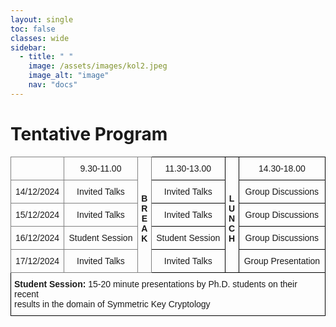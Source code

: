 ```yaml
---
layout: single
toc: false
classes: wide
sidebar:  
  - title: " "   
    image: /assets/images/kol2.jpeg
    image_alt: "image"
    nav: "docs"
---
```


# Tentative Program

<style type="text/css">
.tg  {border-collapse:collapse;border-spacing:0;}
.tg td{border-color:black;border-style:solid;border-width:1px;font-family:Arial, sans-serif;font-size:14px;
  overflow:hidden;padding:10px 5px;word-break:normal;}
.tg th{border-color:black;border-style:solid;border-width:1px;font-family:Arial, sans-serif;font-size:14px;
  font-weight:normal;overflow:hidden;padding:10px 5px;word-break:normal;}
.tg .tg-baqh{text-align:center;vertical-align:top}
.tg .tg-c3ow{border-color:inherit;text-align:center;vertical-align:top}
.tg .tg-0lax{text-align:left;vertical-align:top}
</style>
<table class="tg"><thead>
  <tr>
    <th class="tg-c3ow"></th>
    <th class="tg-c3ow">9.30-11.00</th>
    <th class="tg-c3ow" rowspan="5"><br><br><br><span style="font-weight:bold">B</span><br><span style="font-weight:bold">R</span><br><span style="font-weight:bold">E</span><br><span style="font-weight:bold">A</span><br><span style="font-weight:bold">K</span></th>
    <th class="tg-baqh">11.30-13.00</th>
    <th class="tg-baqh" rowspan="5"><br><br><br><span style="font-weight:bold">L</span><br><span style="font-weight:bold">U</span><br><span style="font-weight:bold">N</span><br><span style="font-weight:bold">C</span><br><span style="font-weight:bold">H</span></th>
    <th class="tg-baqh">14.30-18.00</th>
  </tr>
  <tr>
    <th class="tg-c3ow">14/12/2024</th>
    <th class="tg-c3ow">Invited Talks</th>
    <th class="tg-baqh">Invited Talks</th>
    <th class="tg-baqh">Group Discussions</th>
  </tr>
  <tr>
    <th class="tg-c3ow">15/12/2024</th>
    <th class="tg-c3ow">Invited Talks</th>
    <th class="tg-baqh">Invited Talks</th>
    <th class="tg-baqh">Group Discussions</th>
  </tr>
  <tr>
    <th class="tg-c3ow">16/12/2024</th>
    <th class="tg-c3ow">Student Session</th>
    <th class="tg-baqh">Student Session</th>
    <th class="tg-baqh">Group Discussions</th>
  </tr>
  <tr>
    <th class="tg-c3ow">17/12/2024</th>
    <th class="tg-c3ow">Invited Talks</th>
    <th class="tg-baqh">Invited Talks</th>
    <th class="tg-baqh">Group Presentation</th>
  </tr></thead>
<tbody>
  <tr>
    <td class="tg-0lax" colspan="6"><span style="font-weight:bold">Student Session: </span> 15-20 minute presentations by Ph.D. students on their recent <br>results in the domain of Symmetric Key Cryptology</td>
  </tr>
</tbody></table>
